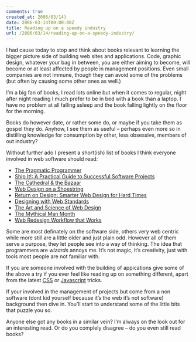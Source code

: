 ```yaml
---
comments: true
created_at: 2006/03/14}
date: 2006-03-14T00:00:00Z
title: Reading up on a speedy industry
url: /2006/03/14/reading-up-on-a-speedy-industry/
---
```


<p>
I had cause today to stop and think about books relevant to learning the bigger picture side of building web sites and applications. Code, graphic design, whatever your bag in between, you are either aiming to become, will become or at least affected by people in management positions. Even small companies are not immune, though they can avoid some of the problems (but often by causing some other ones as well.)

</p>
<p>
I’m a big fan of books, I read lots online but when it comes to regular, night after night reading I much prefer to be in bed with a book than a laptop. I have no problem at all falling asleep and the book falling lightly on the floor for the morning.

</p>
<p>
Books do however date, or rather some do, or maybe if you take them as gospel they do. Anyhow, I see them as useful – perhaps even more so in distilling knowledge for consumption by other, less obsessive, members of out industry?

</p>
<p>
Without further ado I present a short(ish) list of books I think everyone involved in web software should read:

</p>
<ul>
<li>
<a href="http://www.amazon.co.uk/exec/obidos/ASIN/020161622X">The Pragmatic Programmer</a>

</li>
<li>
<a href="http://www.amazon.co.uk/exec/obidos/ASIN/0974514047">Ship It!: A Practical Guide to Successful Software Projects</a>

</li>
<li>
<a href="http://www.amazon.co.uk/exec/obidos/ASIN/0596001088">The Cathedral & the Bazaar</a>

</li>
<li>
<a href="http://www.amazon.co.uk/exec/obidos/ASIN/0735713286">Web Design on a Shoestring</a>

</li>
<li>
<a href="http://www.amazon.co.uk/exec/obidos/ASIN/0735712026">Return on Design: Smarter Web Design for Hard Times </a>

</li>
<li>
<a href="http://www.amazon.co.uk/exec/obidos/ASIN/0735712018">Designing with Web Standards</a>

</li>
<li>
<a href="http://www.amazon.co.uk/exec/obidos/ASIN/0789723700">The Art and Science of Web Design</a>

</li>
<li>
<a href="http://www.amazon.co.uk/exec/obidos/ASIN/0201835959">The Mythical Man Month</a>

</li>
<li>
<a href="http://www.amazon.co.uk/exec/obidos/ASIN/0735714339">Web Redesign Workflow that Works</a>

</li>
</ul>
<p>
Some are most definately on the software side, others very web centric while more still are a little older and just plain odd. However all of them serve a purpose, they let people see into a way of thinking. The idea that programmers are <em>wizards</em> annoys me. It’s not magic, it’s creativity, just with tools most people are not familiar with.

</p>
<p>
If you are someone involved with the building of appications give some of the above a try if you ever feel like reading up on something different, apart from the latest <a href="http://cssmastery.com">CSS</a> or <a href="http://domscripting.com/">Javascript</a> tricks.

</p>
<p>
If your involved in the management of projects but come from a non software (dont kid yourself because it’s the web it’s not software) background then dive in. You’ll start to understand some of the little bits that puzzle you so.

</p>
<p>
Anyone else got any books in a similar vein? I’m always on the look out for an interesting read. Or do you complely disagree – do you even still read books?

</p>
